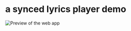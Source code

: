 # a synced lyrics player demo

![Preview of the web app](https://everloste.github.io/synced-lyrics-player/preview.webp)